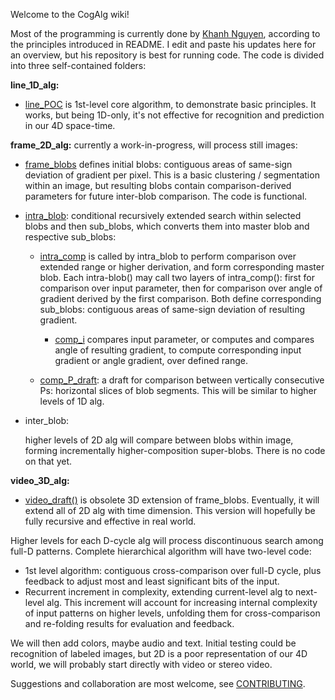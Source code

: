 Welcome to the CogAlg wiki!

Most of the programming is currently done by [Khanh Nguyen](https://github.com/khanh93vn/CogAlg), according to the principles introduced in README. I edit and paste his updates here for an overview, but his repository is best for running code. The code is divided into three self-contained folders:

**line_1D_alg:**

- [line_POC](https://github.com/boris-kz/CogAlg/blob/master/line_1D_alg/line_POC.py) is 1st-level core algorithm, to demonstrate basic principles. It works, but being 1D-only, it's not effective for recognition and prediction in our 4D space-time.

**frame_2D_alg:** currently a work-in-progress, will process still images:

- [frame_blobs](https://github.com/boris-kz/CogAlg/blob/master/frame_2D_alg/frame_blobs.py) defines initial blobs: contiguous areas of same-sign deviation of gradient per pixel. This is a basic clustering / segmentation within an image, but resulting blobs contain comparison-derived parameters for future inter-blob comparison. The code is functional.

- [intra_blob](https://github.com/boris-kz/CogAlg/tree/master/frame_2D_alg/intra_blob): conditional recursively extended search within selected blobs and then sub_blobs, which converts them into master blob and respective sub_blobs:

  - [intra_comp](https://github.com/boris-kz/CogAlg/blob/master/frame_2D_alg/intra_comp.py) is called by intra_blob to perform comparison over extended range or higher derivation, and form corresponding master blob. Each intra-blob() may call two layers of intra_comp(): first for comparison over input parameter, then for comparison over angle of gradient derived by the first comparison. Both define corresponding sub_blobs: contiguous areas of same-sign deviation of resulting gradient.
   
    - [comp_i](https://github.com/boris-kz/CogAlg/blob/master/frame_2D_alg/comp_i.py) compares input parameter, or computes and compares angle of resulting gradient, to compute corresponding input gradient or angle gradient, over defined range.
  - [comp_P_draft](https://github.com/boris-kz/CogAlg/blob/master/frame_2D_alg/comp_P_draft.py): a draft for comparison between vertically consecutive Ps: horizontal slices of blob segments. This will be similar to higher levels of 1D alg.

- inter_blob:

  higher levels of 2D alg will compare between blobs within image, forming incrementally higher-composition super-blobs. There is no code on that yet.
  
**video_3D_alg:**

- [video_draft()](https://github.com/boris-kz/CogAlg/blob/master/video_3D_alg/video_draft.py) is obsolete 3D extension of frame_blobs. Eventually, it will extend all of 2D alg with time dimension. This version will hopefully be fully recursive and effective in real world.

Higher levels for each D-cycle alg will process discontinuous search among full-D patterns.
Complete hierarchical algorithm will have two-level code: 
- 1st level algorithm: contiguous cross-comparison over full-D cycle, plus feedback to adjust most and least significant bits of the input. 
- Recurrent increment in complexity, extending current-level alg to next-level alg. This increment will account for increasing internal complexity of input patterns on higher levels, unfolding them for cross-comparison and re-folding results for evaluation and feedback. 

We will then add colors, maybe audio and text. Initial testing could be recognition of labeled images, but 2D is a poor representation of our 4D world, we will probably start directly with video or stereo video.

Suggestions and collaboration are most welcome, see [CONTRIBUTING](https://github.com/boris-kz/CogAlg/blob/master/CONTRIBUTING.md).